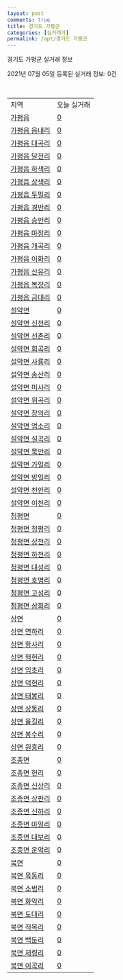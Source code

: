 ```yaml
---
layout: post
comments: true
title: 경기도 가평군
categories: [실거래가]
permalink: /apt/경기도 가평군
---
```


경기도 가평군 실거래 정보

2021년 07월 05일 등록된 실거래 정보: 0건

<script type="text/javascript">
  google.charts.load('current', {'packages':['corechart']});
  google.charts.setOnLoadCallback(drawChart);

  function drawChart() {
    var data = google.visualization.arrayToDataTable([['거래일', '매매', '전월세', '전매'], ['20-07', 19, 13, 3], ['20-08', 21, 12, 1], ['20-09', 23, 11, 0], ['20-10', 23, 22, 0], ['20-11', 24, 18, 1], ['20-12', 23, 10, 1], ['21-01', 31, 15, 8], ['21-02', 36, 19, 16], ['21-03', 42, 19, 10], ['21-04', 25, 11, 6], ['21-05', 26, 12, 6], ['21-06', 29, 4, 6]]);

    var options = {
      title: '최근 유형별 거래량 추이',
      legend: { position: 'bottom' }
    };

    var chart = new google.visualization.LineChart(document.getElementById('columnchart_material'));
    chart.draw(data, (options));
  }
</script>

<div id="columnchart_material" style="width: 95%; margin-left: -35px"></div>
<br>
<table class="sortable">
  <tr>
    <td>지역</td>
    <td>오늘 실거래</td>
  </tr>

  
  <tr class="item">
    <td><a href="경기도 가평군 가평읍">가평읍</a></td>
    <td><a href="경기도 가평군 가평읍">0</a></td>
  </tr>
    

  <tr class="item">
    <td><a href="경기도 가평군 가평읍 읍내리">가평읍 읍내리</a></td>
    <td><a href="경기도 가평군 가평읍 읍내리">0</a></td>
  </tr>
    

  <tr class="item">
    <td><a href="경기도 가평군 가평읍 대곡리">가평읍 대곡리</a></td>
    <td><a href="경기도 가평군 가평읍 대곡리">0</a></td>
  </tr>
    

  <tr class="item">
    <td><a href="경기도 가평군 가평읍 달전리">가평읍 달전리</a></td>
    <td><a href="경기도 가평군 가평읍 달전리">0</a></td>
  </tr>
    

  <tr class="item">
    <td><a href="경기도 가평군 가평읍 하색리">가평읍 하색리</a></td>
    <td><a href="경기도 가평군 가평읍 하색리">0</a></td>
  </tr>
    

  <tr class="item">
    <td><a href="경기도 가평군 가평읍 상색리">가평읍 상색리</a></td>
    <td><a href="경기도 가평군 가평읍 상색리">0</a></td>
  </tr>
    

  <tr class="item">
    <td><a href="경기도 가평군 가평읍 두밀리">가평읍 두밀리</a></td>
    <td><a href="경기도 가평군 가평읍 두밀리">0</a></td>
  </tr>
    

  <tr class="item">
    <td><a href="경기도 가평군 가평읍 경반리">가평읍 경반리</a></td>
    <td><a href="경기도 가평군 가평읍 경반리">0</a></td>
  </tr>
    

  <tr class="item">
    <td><a href="경기도 가평군 가평읍 승안리">가평읍 승안리</a></td>
    <td><a href="경기도 가평군 가평읍 승안리">0</a></td>
  </tr>
    

  <tr class="item">
    <td><a href="경기도 가평군 가평읍 마장리">가평읍 마장리</a></td>
    <td><a href="경기도 가평군 가평읍 마장리">0</a></td>
  </tr>
    

  <tr class="item">
    <td><a href="경기도 가평군 가평읍 개곡리">가평읍 개곡리</a></td>
    <td><a href="경기도 가평군 가평읍 개곡리">0</a></td>
  </tr>
    

  <tr class="item">
    <td><a href="경기도 가평군 가평읍 이화리">가평읍 이화리</a></td>
    <td><a href="경기도 가평군 가평읍 이화리">0</a></td>
  </tr>
    

  <tr class="item">
    <td><a href="경기도 가평군 가평읍 산유리">가평읍 산유리</a></td>
    <td><a href="경기도 가평군 가평읍 산유리">0</a></td>
  </tr>
    

  <tr class="item">
    <td><a href="경기도 가평군 가평읍 복장리">가평읍 복장리</a></td>
    <td><a href="경기도 가평군 가평읍 복장리">0</a></td>
  </tr>
    

  <tr class="item">
    <td><a href="경기도 가평군 가평읍 금대리">가평읍 금대리</a></td>
    <td><a href="경기도 가평군 가평읍 금대리">0</a></td>
  </tr>
    

  <tr class="item">
    <td><a href="경기도 가평군 설악면">설악면</a></td>
    <td><a href="경기도 가평군 설악면">0</a></td>
  </tr>
    

  <tr class="item">
    <td><a href="경기도 가평군 설악면 신천리">설악면 신천리</a></td>
    <td><a href="경기도 가평군 설악면 신천리">0</a></td>
  </tr>
    

  <tr class="item">
    <td><a href="경기도 가평군 설악면 선촌리">설악면 선촌리</a></td>
    <td><a href="경기도 가평군 설악면 선촌리">0</a></td>
  </tr>
    

  <tr class="item">
    <td><a href="경기도 가평군 설악면 회곡리">설악면 회곡리</a></td>
    <td><a href="경기도 가평군 설악면 회곡리">0</a></td>
  </tr>
    

  <tr class="item">
    <td><a href="경기도 가평군 설악면 사룡리">설악면 사룡리</a></td>
    <td><a href="경기도 가평군 설악면 사룡리">0</a></td>
  </tr>
    

  <tr class="item">
    <td><a href="경기도 가평군 설악면 송산리">설악면 송산리</a></td>
    <td><a href="경기도 가평군 설악면 송산리">0</a></td>
  </tr>
    

  <tr class="item">
    <td><a href="경기도 가평군 설악면 미사리">설악면 미사리</a></td>
    <td><a href="경기도 가평군 설악면 미사리">0</a></td>
  </tr>
    

  <tr class="item">
    <td><a href="경기도 가평군 설악면 위곡리">설악면 위곡리</a></td>
    <td><a href="경기도 가평군 설악면 위곡리">0</a></td>
  </tr>
    

  <tr class="item">
    <td><a href="경기도 가평군 설악면 창의리">설악면 창의리</a></td>
    <td><a href="경기도 가평군 설악면 창의리">0</a></td>
  </tr>
    

  <tr class="item">
    <td><a href="경기도 가평군 설악면 엄소리">설악면 엄소리</a></td>
    <td><a href="경기도 가평군 설악면 엄소리">0</a></td>
  </tr>
    

  <tr class="item">
    <td><a href="경기도 가평군 설악면 설곡리">설악면 설곡리</a></td>
    <td><a href="경기도 가평군 설악면 설곡리">0</a></td>
  </tr>
    

  <tr class="item">
    <td><a href="경기도 가평군 설악면 묵안리">설악면 묵안리</a></td>
    <td><a href="경기도 가평군 설악면 묵안리">0</a></td>
  </tr>
    

  <tr class="item">
    <td><a href="경기도 가평군 설악면 가일리">설악면 가일리</a></td>
    <td><a href="경기도 가평군 설악면 가일리">0</a></td>
  </tr>
    

  <tr class="item">
    <td><a href="경기도 가평군 설악면 방일리">설악면 방일리</a></td>
    <td><a href="경기도 가평군 설악면 방일리">0</a></td>
  </tr>
    

  <tr class="item">
    <td><a href="경기도 가평군 설악면 천안리">설악면 천안리</a></td>
    <td><a href="경기도 가평군 설악면 천안리">0</a></td>
  </tr>
    

  <tr class="item">
    <td><a href="경기도 가평군 설악면 이천리">설악면 이천리</a></td>
    <td><a href="경기도 가평군 설악면 이천리">0</a></td>
  </tr>
    

  <tr class="item">
    <td><a href="경기도 가평군 청평면">청평면</a></td>
    <td><a href="경기도 가평군 청평면">0</a></td>
  </tr>
    

  <tr class="item">
    <td><a href="경기도 가평군 청평면 청평리">청평면 청평리</a></td>
    <td><a href="경기도 가평군 청평면 청평리">0</a></td>
  </tr>
    

  <tr class="item">
    <td><a href="경기도 가평군 청평면 상천리">청평면 상천리</a></td>
    <td><a href="경기도 가평군 청평면 상천리">0</a></td>
  </tr>
    

  <tr class="item">
    <td><a href="경기도 가평군 청평면 하천리">청평면 하천리</a></td>
    <td><a href="경기도 가평군 청평면 하천리">0</a></td>
  </tr>
    

  <tr class="item">
    <td><a href="경기도 가평군 청평면 대성리">청평면 대성리</a></td>
    <td><a href="경기도 가평군 청평면 대성리">0</a></td>
  </tr>
    

  <tr class="item">
    <td><a href="경기도 가평군 청평면 호명리">청평면 호명리</a></td>
    <td><a href="경기도 가평군 청평면 호명리">0</a></td>
  </tr>
    

  <tr class="item">
    <td><a href="경기도 가평군 청평면 고성리">청평면 고성리</a></td>
    <td><a href="경기도 가평군 청평면 고성리">0</a></td>
  </tr>
    

  <tr class="item">
    <td><a href="경기도 가평군 청평면 삼회리">청평면 삼회리</a></td>
    <td><a href="경기도 가평군 청평면 삼회리">0</a></td>
  </tr>
    

  <tr class="item">
    <td><a href="경기도 가평군 상면">상면</a></td>
    <td><a href="경기도 가평군 상면">0</a></td>
  </tr>
    

  <tr class="item">
    <td><a href="경기도 가평군 상면 연하리">상면 연하리</a></td>
    <td><a href="경기도 가평군 상면 연하리">0</a></td>
  </tr>
    

  <tr class="item">
    <td><a href="경기도 가평군 상면 항사리">상면 항사리</a></td>
    <td><a href="경기도 가평군 상면 항사리">0</a></td>
  </tr>
    

  <tr class="item">
    <td><a href="경기도 가평군 상면 행현리">상면 행현리</a></td>
    <td><a href="경기도 가평군 상면 행현리">0</a></td>
  </tr>
    

  <tr class="item">
    <td><a href="경기도 가평군 상면 임초리">상면 임초리</a></td>
    <td><a href="경기도 가평군 상면 임초리">0</a></td>
  </tr>
    

  <tr class="item">
    <td><a href="경기도 가평군 상면 덕현리">상면 덕현리</a></td>
    <td><a href="경기도 가평군 상면 덕현리">0</a></td>
  </tr>
    

  <tr class="item">
    <td><a href="경기도 가평군 상면 태봉리">상면 태봉리</a></td>
    <td><a href="경기도 가평군 상면 태봉리">0</a></td>
  </tr>
    

  <tr class="item">
    <td><a href="경기도 가평군 상면 상동리">상면 상동리</a></td>
    <td><a href="경기도 가평군 상면 상동리">0</a></td>
  </tr>
    

  <tr class="item">
    <td><a href="경기도 가평군 상면 율길리">상면 율길리</a></td>
    <td><a href="경기도 가평군 상면 율길리">0</a></td>
  </tr>
    

  <tr class="item">
    <td><a href="경기도 가평군 상면 봉수리">상면 봉수리</a></td>
    <td><a href="경기도 가평군 상면 봉수리">0</a></td>
  </tr>
    

  <tr class="item">
    <td><a href="경기도 가평군 상면 원흥리">상면 원흥리</a></td>
    <td><a href="경기도 가평군 상면 원흥리">0</a></td>
  </tr>
    

  <tr class="item">
    <td><a href="경기도 가평군 조종면">조종면</a></td>
    <td><a href="경기도 가평군 조종면">0</a></td>
  </tr>
    

  <tr class="item">
    <td><a href="경기도 가평군 조종면 현리">조종면 현리</a></td>
    <td><a href="경기도 가평군 조종면 현리">0</a></td>
  </tr>
    

  <tr class="item">
    <td><a href="경기도 가평군 조종면 신상리">조종면 신상리</a></td>
    <td><a href="경기도 가평군 조종면 신상리">0</a></td>
  </tr>
    

  <tr class="item">
    <td><a href="경기도 가평군 조종면 상판리">조종면 상판리</a></td>
    <td><a href="경기도 가평군 조종면 상판리">0</a></td>
  </tr>
    

  <tr class="item">
    <td><a href="경기도 가평군 조종면 신하리">조종면 신하리</a></td>
    <td><a href="경기도 가평군 조종면 신하리">0</a></td>
  </tr>
    

  <tr class="item">
    <td><a href="경기도 가평군 조종면 마일리">조종면 마일리</a></td>
    <td><a href="경기도 가평군 조종면 마일리">0</a></td>
  </tr>
    

  <tr class="item">
    <td><a href="경기도 가평군 조종면 대보리">조종면 대보리</a></td>
    <td><a href="경기도 가평군 조종면 대보리">0</a></td>
  </tr>
    

  <tr class="item">
    <td><a href="경기도 가평군 조종면 운악리">조종면 운악리</a></td>
    <td><a href="경기도 가평군 조종면 운악리">0</a></td>
  </tr>
    

  <tr class="item">
    <td><a href="경기도 가평군 북면">북면</a></td>
    <td><a href="경기도 가평군 북면">0</a></td>
  </tr>
    

  <tr class="item">
    <td><a href="경기도 가평군 북면 목동리">북면 목동리</a></td>
    <td><a href="경기도 가평군 북면 목동리">0</a></td>
  </tr>
    

  <tr class="item">
    <td><a href="경기도 가평군 북면 소법리">북면 소법리</a></td>
    <td><a href="경기도 가평군 북면 소법리">0</a></td>
  </tr>
    

  <tr class="item">
    <td><a href="경기도 가평군 북면 화악리">북면 화악리</a></td>
    <td><a href="경기도 가평군 북면 화악리">0</a></td>
  </tr>
    

  <tr class="item">
    <td><a href="경기도 가평군 북면 도대리">북면 도대리</a></td>
    <td><a href="경기도 가평군 북면 도대리">0</a></td>
  </tr>
    

  <tr class="item">
    <td><a href="경기도 가평군 북면 적목리">북면 적목리</a></td>
    <td><a href="경기도 가평군 북면 적목리">0</a></td>
  </tr>
    

  <tr class="item">
    <td><a href="경기도 가평군 북면 백둔리">북면 백둔리</a></td>
    <td><a href="경기도 가평군 북면 백둔리">0</a></td>
  </tr>
    

  <tr class="item">
    <td><a href="경기도 가평군 북면 제령리">북면 제령리</a></td>
    <td><a href="경기도 가평군 북면 제령리">0</a></td>
  </tr>
    

  <tr class="item">
    <td><a href="경기도 가평군 북면 이곡리">북면 이곡리</a></td>
    <td><a href="경기도 가평군 북면 이곡리">0</a></td>
  </tr>
    


</table>


    